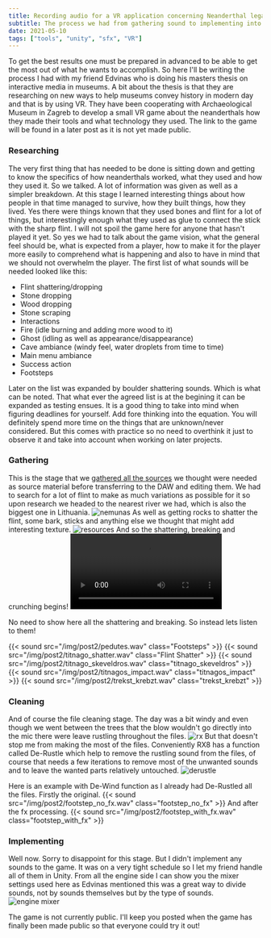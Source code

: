 ```yaml
---
title: Recording audio for a VR application concerning Neanderthal legacy
subtitle: The process we had from gathering sound to implementing into the game  
date: 2021-05-10
tags: ["tools", "unity", "sfx", "VR"]
---
```


To get the best results one must be prepared in advanced to be able to get the most out of what he wants to accomplish. So here I'll be writing the process I had with my friend Edvinas who is doing his masters thesis on interactive media in museums. A bit about the thesis is that they are researching on new ways to help museums convey history in modern day and that is by using VR. They have been cooperating with Archaeological Museum in Zagreb to develop a small VR game about the neanderthals how they made their tools and what technology they used. The link to the game will be found in a later post as it is not yet made public. 

### Researching
The very first thing that has needed to be done is sitting down and getting to know the specifics of how neanderthals worked, what they used and how they used it. So we talked. A lot of information was given as well as a simpler breakdown. At this stage I learned interesting things about how people in that time managed to survive, how they built things, how they lived. Yes there were things known that they used bones and flint for a lot of things, but interestingly enough what they used as glue to connect the stick with the sharp flint. I will not spoil the game here for anyone that hasn't played it yet.
So yes we had to talk about the game vision, what the general feel should be, what is expected from a player, how to make it for the player more easily to comprehend what is happening and also to have in mind that we should not overwhelm the player. The first list of what sounds will be needed looked like this: 
* Flint shattering/dropping
* Stone dropping
* Wood dropping
* Stone scraping
* Interactions
* Fire (idle burning and adding more wood to it)
* Ghost (idling as well as appearance/disappearance)
* Cave ambiance (windy feel, water droplets from time to time)
* Main menu ambiance
* Success action
* Footsteps

Later on the list was expanded by boulder shattering sounds. Which is what can be noted. That what ever the agreed list is at the begining it can be expanded as testing ensues. It is a good thing to take into mind when figuring deadlines for yourself. Add fore thinking into the equation. You will definitely spend more time on the things that are unknown/never considered. But this comes with practice so no need to overthink it just to observe it and take into account when working on later projects.

### Gathering
This is the stage that we [gathered all the sources](https://www.instagram.com/p/CNIqkhknyMY/?utm_source=ig_web_copy_link) we thought were needed as source material before transferring to the DAW and editing them. We had to search for a lot of flint to make as much variations as possible for it so upon research we headed to the nearest river we had, which is also the biggest one in Lithuania.
![nemunas](/img/post2/nemunas.png)
As well as getting rocks to shatter the flint, some bark, sticks and anything else we thought that might add interesting texture.
![resources](/img/post2/matts.png)
And so the shattering, breaking and crunching begins!
![shattering](/img/post2/shatter.mp4)

No need to show here all the shattering and breaking. So instead lets listen to them!

{{< sound src="/img/post2/pedutes.wav" class="Footsteps" >}}
{{< sound src="/img/post2/titnago_shatter.wav" class="Flint Shatter" >}}
{{< sound src="/img/post2/titnago_skeveldros.wav" class="titnago_skeveldros" >}}
{{< sound src="/img/post2/titnagos_impact.wav" class="titnagos_impact" >}}
{{< sound src="/img/post2/trekst_krebzt.wav" class="trekst_krebzt" >}}

### Cleaning
And of course the file cleaning stage. The day was a bit windy and even though we went between the trees that the blow wouldn't go directly into the mic there were leave rustling throughout the files.
![rx](/img/post2/rx.png)
But that doesn't stop me from making the most of the files. Conveniently RX8 has a function called De-Rustle which help to remove the rustling sound from the files, of course that needs a few iterations to remove most of the unwanted sounds and to leave the wanted parts relatively untouched.
![derustle](/img/post2/derustle.png)

Here is an example with De-Wind function as I already had De-Rustled all the files.
Firstly the original.
{{< sound src="/img/post2/footstep_no_fx.wav" class="footstep_no_fx" >}}
And after the fx processing.
{{< sound src="/img/post2/footstep_with_fx.wav" class="footstep_with_fx" >}}

### Implementing
Well now. Sorry to disappoint for this stage. But I didn't implement any sounds to the game. It was on a very tight schedule so I let my friend handle all of them in Unity. From all the engine side I can show you the mixer settings used here as Edvinas mentioned this was a great way to divide sounds, not by sounds themselves but by the type of sounds.
![engine mixer](/img/post2/unity_mixer.png)

The game is not currently public. I'll keep you posted when the game has finally been made public so that everyone could try it out!
